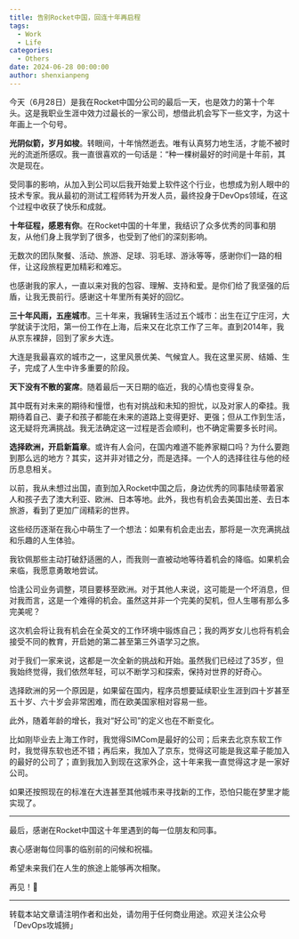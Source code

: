 ```yaml
---
title: 告别Rocket中国，回连十年再启程
tags:
  - Work
  - Life
categories:
  - Others
date: 2024-06-28 00:00:00
author: shenxianpeng
---
```


​今天（6月28日）是我在Rocket中国分公司的最后一天，也是效力的第十个年头。这是我职业生涯中效力过最长的一家公司，想借此机会写下一些文字，为这十年画上一个句号。

**光阴似箭，岁月如梭**。转眼间，十年悄然逝去。唯有认真努力地生活，才能不被时光的流逝所感叹。我一直很喜欢的一句话是：“种一棵树最好的时间是十年前，其次是现在。

受同事的影响，从加入到公司以后我开始爱上软件这个行业，也想成为别人眼中的技术专家。我从最初的测试工程师转为开发人员，最终投身于DevOps领域，在这个过程中收获了快乐和成就。

**十年征程，感恩有你**。在Rocket中国的十年里，我结识了众多优秀的同事和朋友，从他们身上我学到了很多，也受到了他们的深刻影响。

无数次的团队聚餐、活动、旅游、足球、羽毛球、游泳等等，感谢你们一路的相伴，让这段旅程更加精彩和难忘。

也感谢我的家人，一直以来对我的包容、理解、支持和爱。是你们给了我坚强的后盾，让我无畏前行。感谢这十年里所有美好的回忆。

**三十年风雨，五座城市**。三十年来，我辗转生活过五个城市：出生在辽宁庄河，大学就读于沈阳，第一份工作在上海，后来又在北京工作了三年。直到2014年，我从京东裸辞，回到了家乡大连。

大连是我最喜欢的城市之一，这里风景优美、气候宜人。我在这里买房、结婚、生子，完成了人生中许多重要的阶段。

**天下没有不散的宴席**。随着最后一天日期的临近，我的心情也变得复杂。

其中既有对未来的期待和憧憬，也有对挑战和未知的担忧，以及对家人的牵挂。我期待着自己、妻子和孩子都能在未来的道路上变得更好、更强；但从工作到生活，这无疑将充满挑战。我无法确定这一过程是否会顺利，也不确定需要多长时间。

**选择欧洲，开启新篇章**。或许有人会问，在国内难道不能养家糊口吗？为什么要跑到那么远的地方？其实，这并非对错之分，而是选择。一个人的选择往往与他的经历息息相关。

以前，我从未想过出国，直到加入Rocket中国之后，身边优秀的同事陆续带着家人和孩子去了澳大利亚、欧洲、日本等地。此外，我也有机会去美国出差、去日本旅游，看到了更加广阔精彩的世界。

这些经历逐渐在我心中萌生了一个想法：如果有机会走出去，那将是一次充满挑战和乐趣的人生体验。

我钦佩那些主动打破舒适圈的人，而我则一直被动地等待着机会的降临。如果机会来临，我愿意勇敢地尝试。

恰逢公司业务调整，项目要移至欧洲。对于其他人来说，这可能是一个坏消息，但对我而言，这是一个难得的机会。虽然这并非一个完美的契机，但人生哪有那么多完美呢？

这次机会将让我有机会在全英文的工作环境中锻炼自己；我的两岁女儿也将有机会接受不同的教育，开启她的第二甚至第三外语学习之旅。

对于我们一家来说，这都是一次全新的挑战和开始。虽然我们已经过了35岁，但我始终觉得，我们依然年轻，可以不断学习和探索，保持对世界的好奇心。

选择欧洲的另一个原因是，如果留在国内，程序员想要延续职业生涯到四十岁甚至五十岁、六十岁会非常困难，而在欧美国家相对容易一些。

此外，随着年龄的增长，我对“好公司”的定义也在不断变化。

比如刚毕业去上海工作时，我觉得SIMCom是最好的公司；后来去北京东软工作时，我觉得东软也还不错；再后来，我加入了京东，觉得这可能是我这辈子能加入的最好的公司了；直到我加入到现在这家外企，这十年来我一直觉得这才是一家好公司。

如果还按照现在的标准在大连甚至其他城市来寻找新的工作，恐怕只能在梦里才能实现了。

---

最后，感谢在Rocket中国这十年里遇到的每一位朋友和同事。

衷心感谢每位同事的临别前的问候和祝福。

希望未来我们在人生的旅途上能够再次相聚。

再见！👋

---

转载本站文章请注明作者和出处，请勿用于任何商业用途。欢迎关注公众号「DevOps攻城狮」
